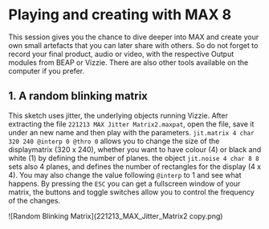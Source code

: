 # Playing and creating with MAX 8

This session gives you the chance to dive deeper into MAX and create your own small artefacts that you can later share with others. So do not forget to record your final product, audio or video, with the respective Output modules from BEAP or Vizzie. There are also other tools available on the computer if you prefer.

## 1. A random blinking matrix
This sketch uses jitter, the underlying objects running Vizzie. After extracting the file ```221213 MAX Jitter Matrix2.maxpat```, open the file, save it under an new name and then play with the parameters. ```jit.matrix 4 char 320 240 @interp 0 @thro 0``` allows you to change the size of the displaymatrix (320 x 240), whether you want to have colour (4) or black and white (1) by defining the number of planes. the object ```jit.noise 4 char 8 8``` sets also 4 planes, and defines the number of rectangles for the display (4 x 4). You may also change the value following ```@interp``` to 1 and see what happens. By pressing the ```ESC``` you can get a fullscreen window of your matrix, the buttons and toggle switches allow you to control the frequency of the changes.

![Random Blinking Matrix](221213_MAX_Jitter_Matrix2 copy.png)

## 


